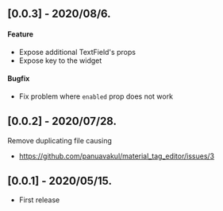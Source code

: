 ## [0.0.3] - 2020/08/6.

#### Feature

- Expose additional TextField's props
- Expose key to the widget

#### Bugfix

- Fix problem where `enabled` prop does not work

## [0.0.2] - 2020/07/28.

Remove duplicating file causing

- https://github.com/panuavakul/material_tag_editor/issues/3

## [0.0.1] - 2020/05/15.

- First release
